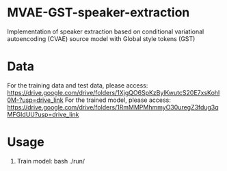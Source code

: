 # MVAE-GST-speaker-extraction
Implementation of speaker extraction based on conditional variational autoencoding (CVAE) source model with Global style tokens (GST) 

# Data
For the training data and test data, please access: https://drive.google.com/drive/folders/1XjgQO6SpKzBylKwutcS20E7xsKohI0M-?usp=drive_link
For the trained model, please access: https://drive.google.com/drive/folders/1RmMMPMhmmyO30uregZ3fdug3qMFGIdUU?usp=drive_link

# Usage
1. Train model: bash ./run/
